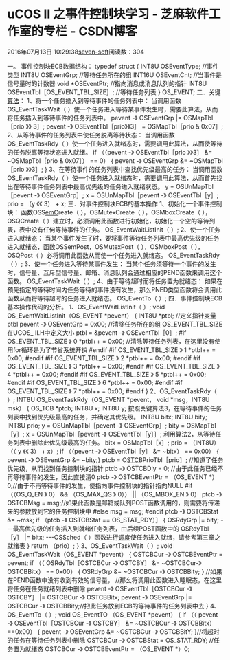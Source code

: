 
# uCOS II 之事件控制块学习 -  芝麻软件工作室的专栏 - CSDN博客


2016年07月13日 10:29:38[seven-soft](https://me.csdn.net/softn)阅读数：304


一。 事件控制块ECB数据结构：
typedef struct
{
INT8U OSEventType; //事件类型
INT8U OSEventGrp; //等待任务所在的组
INT16U OSEventCnt; //当事件是信号量时的计数器
void *OSEventPtr; //指向消息或消息队列的指针
INT8U OSEventTbl［OS_EVENT_TBL_SIZE］; //等待任务列表
} OS_EVENT;
二．关键[算法](http://www.ofweek.com/SEARCH/WENZHANG/%E7%AE%97%E6%B3%95.HTM)：
1、将一个任务插入到等待事件的任务列表中：
当调用函数OS_EventTaskWait（ ）使一个任务进入等待某事件发生时，需要此算法，从而将任务插入到等待事件的任务列表中。
pevent -》 OSEventGrp |= OSMapTbl［prio 》》 3］;
pevent -》 OSEventTbl［prio》》3］ = OSMapTbl［prio & 0x07］;
2、从等待事件的任务列表中使任务脱离等待状态：
当调用函数OS_EventTaskRdy（ ）使一个任务进入就绪态时，需要调用此算法，从而使等待的任务脱离等待状态进入就绪。
if （（pevent -》 OSEventTbl［prio 》》3］ &= ~OSMapTbl［prio & 0x07］） == 0）
{
pevent -》 OSEventGrp &= ~OSMapTbl［prio 》》3］;
}
3、在等待事件的任务列表中查找优先级最高的任务：
当调用函数OS_EventTaskRdy（ ）使一个任务进入就绪态时，需要调用此算法，从而首先找出在等待事件任务列表中最高优先级的任务进入就绪状态。
y = OSUnMapTbl［pevent -》 OSEventGrp］;
x = OSUnMapTbl［pevent -》 OSEventTbl［y］;
prio = （y 《《 3） + x;
三．对事件控制块ECB的基本操作
1、初始化一个事件控制块：
函数OSS[emC](http://www.ofweek.com/SEARCH/WENZHANG/emc.HTM)reate（ ），OSMutexCreate（
 ），OSMboxCreate（ ），OSQCreate（ ）建立时，必须调用此函数进行初始化，初始化一个空的等待列表，表中没有任何等待事件的任务。
OS_EventWaitListInit（ ）;
2、使一个任务进入就绪态：
当某个事件发生了时，要将事件等待任务列表中最高优先级的任务进入就绪态，函数OSSemPost，OSMutexPost（ ），OSMboxPost（ ），OSQPost（ ）必将调用此函数从而使一个任务进入就绪态。
OS_EventTaskRdy（ ）;
3、使一个任务进入等待某事件发生：
当某个任务须等待一个事件的发生时，信号量、互斥型信号量、邮箱、消息队列会通过相应的PEND函数来调用这个函数。
OS_EventTaskWait（ ）;
4、由于等待超时而将任务置为就绪态：
如果在预先指定的等待时间内任务等待的事件没有发生，那么PNED类型函数将会调用此函数从而将等待超时的任务进入就绪态。
OS_EventTo（ ）;
四．事件控制块ECB基本操作代码的分析。
1、OS_EventWaitListInit（ ）;
void OS_EventWaitListInit（OS_EVENT *pevent）
{
INT8U *ptbl; //定义指针变量ptbl
pevent -》 OSEventGrp = 0x00; //清除任务所在的组
OS_EVENT_TBL_SIZE在UCOS_ II.H中定义大小
ptbl = &pevent -》 OSEventTbl［0］;
\#if OS_EVENT_TBL_SIZE 》 0
*ptbl++ = 0x00; //清除等待任务列表，在这里没有使用for循环是为了节省系统开销
\#endif
\#if OS_EVENT_TBL_SIZE 》 1
*ptbl++ = 0x00;
\#endif
\#if OS_EVENT_TBL_SIZE 》 2
*ptbl++ = 0x00;
\#endif
\#if OS_EVENT_TBL_SIZE 》 3
*ptbl++ = 0x00;
\#endif
\#if OS_EVENT_TBL_SIZE 》 4
*ptbl++ = 0x00;
\#endif
\#if OS_EVENT_TBL_SIZE 》 5
*ptbl++ = 0x00;
\#endif
\#if OS_EVENT_TBL_SIZE 》 6
*ptbl++ = 0x00;
\#endif
\#if OS_EVENT_TBL_SIZE 》 7
*ptbl++ = 0x00;
\#endif
}
2、OS_EventTaskRdy（ ）;
INT8U OS_EventTaskRdy（OS_EVENT *pevent， void *msg，INT8U msk）
{
OS_TCB *ptcb;
INT8U x;
INT8U y;
按照关键算法3，在等待事件的任务列表中找到优先级最高的任务，并确定其优先级。
INT8U bitx;
INT8U bity;
INT8U prio;
y = OSUnMapTbl［pevent -》 OSEventGrp］;
bity = OSMapTbl［y］;
x = OSUnMapTbl［pevent -》 OSEventTbl［y］］;
利用算法2，从等待任务列表中删除此优先级最高的任务。
bitx = OSMapTbl［x］;
prio = （INT8U）（（ y 《《 3） + x）;
if （（pevent -》 OSEventTbl［y］ &= ~bitx） == 0x00）
{ pevent -》 OSEventGrp &= ~bity;}
ptcb = O[STC](http://www.ofweek.com/SEARCH/WENZHANG/stc.HTM)BPrioTbl［prio］;
 //知道了任务优先级，从而找到任务控制块的指针
ptcb -》 OSTCBDly = 0; //由于此任务已经不再等待事件的发生，因此直接清0
ptcb -》 OSTCBEventPtr = （OS_EVENT *）0;//由于不再等待事件的发生，使指向事件控制块的指针指向NULL
\#if （（OS_Q_EN 》 0） && （OS_MAX_QS 》 0）） || （OS_MBOX_EN 》 0）
ptcb -》 OSTCBMsg = msg;//如果此函数是邮箱或队列POST函数调用的，则需要将传递来的参数放到它的任务控制块中
\#else
msg = msg;
\#endif
ptcb -》 OSTCBStat &= ~msk;
if （ptcb -》 OSTCBStat == OS_STAT_RDY）］
{
OSRdyGrp |= bity; ---最高优先级的任务插入到就绪任务列表，由后续POST函数中的
OSRdyTbl［y］ |= bitx; ---OSSched（ ）函数进行[调度](http://www.ofweek.com/SEARCH/WENZHANG/%E8%B0%83%E5%BA%A6.HTM)使任务进入就绪，请参考第三章之就绪表
}
return （prio）;
}
3、OS_EventTaskWait（ ）;
void OS_EventTaskWait（OS_EVENT *pevent）
{
OSTCBCur -》 OSTCBEventPtr = pevent;
if （（ OSRdyTbl［OSTCBCur -》 OSTCBY］ &= ~OSTCBCur-》OSTCBBitx） == 0x00）
{ OSRdyGrp &= ~OSTCBCur -》 OSTCBBity; } //如果在PEND函数中没有收到有效的信号量，
//那么将调用此函数进入睡眠态，在这里将任务在任务就绪列表中删除
pevent -》 OSEventTbl［OSTCBCur -》 OSTCBY］ |= OSTCBCur -》 OSTCBBitx;
pevent -》 OSEventGrp |= OSTCBCur -》 OSTCBBity;//把此任务放到ECB的等待事件的任务列表中去
}
4、OS_EventTo（ ）;
void OS_EventTO （OS_EVENT *pevent）
{
if （（ pevent -》 OSEventTbl［OSTCBCur -》 OSTCBY］ &= ~OSTCBCur -》 OSTCBBitx） ==0x00）
{ pevent -》 OSEventGrp &= ~OSTCBCur -》 OSTCBBitY; }//将超时的任务在等待任务列表中删除
OSTCBCur -》 OSTCBStat = OS_STAT_RDY; //任务置为就绪态
OSTCBCur -》 OSTCBEventPtr = （OS_EVENT *）0;

